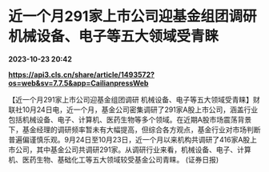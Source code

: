 # 近一个月291家上市公司迎基金组团调研 机械设备、电子等五大领域受青睐

**2023-10-23 20:42**

**https://api3.cls.cn/share/article/1493572?os=web&sv=7.7.5&app=CailianpressWeb**

【近一个月291家上市公司迎基金组团调研 机械设备、电子等五大领域受青睐】财联社10月24日电，近一个月，基金公司密集调研了291家A股上市公司，涵盖行业包括机械设备、电子、计算机、医药生物等多个领域。在近期A股市场震荡背景下，基金经理的调研频率暂未有大幅提高，但综合各方观点，基金行业对市场判断普遍偏谨慎乐观。9月24日至10月23日，近一个月以来机构共调研了416家A股上市公司，其中基金公司共调研291家。从调研行业来看，机械设备、电子、计算机、医药生物、基础化工等五大领域较受基金公司青睐。 (证券日报)